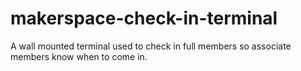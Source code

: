 # makerspace-check-in-terminal
A wall mounted terminal used to check in full members so associate members know when to come in.
